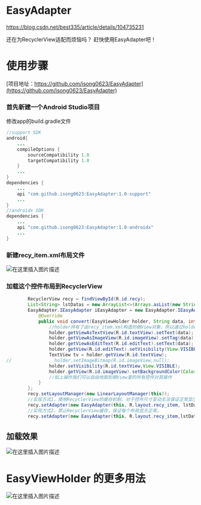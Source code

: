 # EasyAdapter

https://blog.csdn.net/best335/article/details/104735231

还在为RecyclerView适配而烦恼吗？
赶快使用EasyAdapter吧！

# 使用步骤
[项目地址：https://github.com/isong0623/EasyAdapter](https://github.com/isong0623/EasyAdapter)
### 首先新建一个Android Studio项目
修改app的build.gradle文件

```java
//support SDK
android{
	...
	compileOptions {
        sourceCompatibility 1.8
        targetCompatibility 1.8
    }
	...
}
dependencies {
	...
	api "com.github.isong0623:EasyAdapter:1.0-support"
	...
}
//androidx SDK
dependencies {
	...
	api "com.github.isong0623:EasyAdapter:1.0-androidx"
	...
}
```
### 新建recy_item.xml布局文件
![在这里插入图片描述](https://img-blog.csdnimg.cn/20200308164720933.png?x-oss-process=image/watermark,type_ZmFuZ3poZW5naGVpdGk,shadow_10,text_aHR0cHM6Ly9ibG9nLmNzZG4ubmV0L2Jlc3QzMzU=,size_16,color_FFFFFF,t_70)
### 加载这个控件布局到RecyclerView 
```java
 		RecyclerView recy = findViewById(R.id.recy);
        List<String> lstDatas = new ArrayList<>(Arrays.asList(new String[]{"1","2","3","4","5","6","7","8","9"}));
        EasyAdapter.IEasyAdapter iEasyAdapter = new EasyAdapter.IEasyAdapter<String>() {//这个接口对象会在RecyclerView初始化item时调用convert方法
            @Override
            public void convert(EasyViewHolder holder, String data, int position) {//在这里处理每个子布局
                //holder持有了由recy_item.xml构造的根View对象，所以通过holder可以处理这个布局里所有的子控件
                holder.getViewAsTextView(R.id.textView).setText(data);
                holder.getViewAsImageView(R.id.imageView).setTag(data);
                holder.getViewAsEditText(R.id.editText).setText(data);
                holder.getView(R.id.editText).setVisibility(View.VISIBLE);
                TextView tv = holder.getView(R.id.textView);
//                holder.setImageBitmap(R.id.imageView,null);
                holder.setVisibility(R.id.textView,View.VISIBLE);
                holder.getView(R.id.imageView).setBackgroundColor(Color.parseColor("#00000000"));
                //如上操作我们可以自由地取到根View里的所有控件对其操作
            }
        };
        recy.setLayoutManager(new LinearLayoutManager(this));
		//实现方式1，使用RecyclerView的缓存机制，对于控件尺寸变动无法保证正常显示。
        recy.setAdapter(new EasyAdapter(this, R.layout.recy_item, lstDatas,iEasyAdapter));
		//实现方式2，禁止RecyclerView缓存，保证每个布局显示正常。
        recy.setAdapter(new EasyAdapter(this, R.layout.recy_item,lstDatas,iEasyAdapter,false));
```
## 加载效果
![在这里插入图片描述](https://img-blog.csdnimg.cn/20200308165808342.jpg?x-oss-process=image/watermark,type_ZmFuZ3poZW5naGVpdGk,shadow_10,text_aHR0cHM6Ly9ibG9nLmNzZG4ubmV0L2Jlc3QzMzU=,size_16,color_FFFFFF,t_70)
# EasyViewHolder 的更多用法
![在这里插入图片描述](https://img-blog.csdnimg.cn/20200308165144481.png?x-oss-process=image/watermark,type_ZmFuZ3poZW5naGVpdGk,shadow_10,text_aHR0cHM6Ly9ibG9nLmNzZG4ubmV0L2Jlc3QzMzU=,size_16,color_FFFFFF,t_70)
